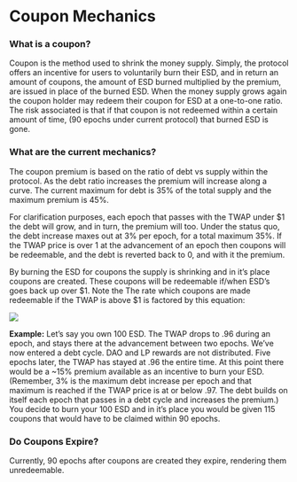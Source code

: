 # Coupon Mechanics

### What is a coupon?

Coupon is the method used to shrink the money supply. Simply, the protocol offers an incentive for users to voluntarily burn their ESD, and in return an amount of coupons, the amount of ESD burned multiplied by the premium, are issued in place of the burned ESD.  When the money supply grows again the coupon holder may redeem their coupon for ESD at a one-to-one ratio. The risk associated is that if that coupon is not redeemed within a certain amount of time, (90 epochs under current protocol) that burned ESD is gone.

### What are the current mechanics?

The coupon premium is based on the ratio of debt vs supply within the protocol. As the debt ratio increases the premium will increase along a curve. The current maximum for debt is 35% of the total supply and the maximum premium is 45%.

For clarification purposes, each epoch that passes with the TWAP under $1 the debt will grow, and in turn, the premium will too. Under the status quo, the debt increase maxes out at 3% per epoch, for a total maximum 35%. If the TWAP price is over 1 at the advancement of an epoch then coupons will be redeemable, and the debt is reverted back to 0, and with it the premium.

By burning the ESD for coupons the supply is shrinking and in it’s place coupons are created. These coupons will be redeemable if/when ESD’s goes back up over $1. Note the  The rate which coupons are made redeemable if the TWAP is above $1 is factored by this equation:

![](/curve.gif)

**Example:**
Let’s say you own 100 ESD. The TWAP drops to .96 during an epoch, and stays there at the advancement between two epochs. We’ve now entered a debt cycle. DAO and LP rewards are not distributed. Five epochs later, the TWAP has stayed at .96 the entire time. At this point there would be a ~15% premium available as an incentive to burn your ESD. (Remember, 3% is the maximum debt increase per epoch and that maximum is reached if the TWAP price is at or below .97. The debt builds on itself each epoch that passes in a debt cycle and increases the premium.) You decide to burn your 100 ESD and in it’s place you would be given 115 coupons that would have to be claimed within 90 epochs.

### Do Coupons Expire?

Currently, 90 epochs after coupons are created they expire, rendering them unredeemable.
